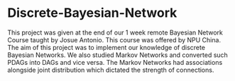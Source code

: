 # Discrete-Bayesian-Network
This project was given at the end of our 1 week remote Bayesian Network Course taught by Josue Antonio. This course was offered by NPU China. The aim of this project was to implement our knowledge of discrete Bayesian Networks. We also studied Markov Networks and converted such PDAGs into DAGs and vice versa. The Markov Networks had associations alongside joint distribution which dictated the strength of connections.
